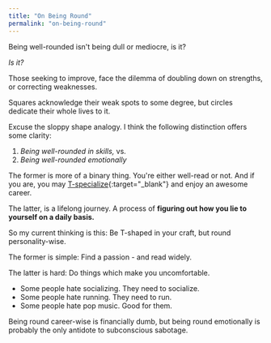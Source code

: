 ```yaml
---
title: "On Being Round"
permalink: "on-being-round"
---
```


Being well-rounded isn't being dull or mediocre, is it?

*Is it?*

Those seeking to improve, face the dilemma of doubling down on strengths, or correcting weaknesses.

Squares acknowledge their weak spots to some degree, but circles dedicate their whole lives to it.

Excuse the sloppy shape analogy. I think the following distinction offers some clarity:

1. *Being well-rounded in skills,* vs.
2. *Being well-rounded emotionally*

The former is more of a binary thing. You're either well-read or not. And if you are, you may [T-specialize](https://en.wikipedia.org/wiki/T-shaped_skills){:target="_blank"} and enjoy an awesome career.

The latter, is a lifelong journey. A process of **figuring out how you lie to yourself on a daily basis.**

So my current thinking is this: Be T-shaped in your craft, but round personality-wise.

The former is simple: Find a passion - and read widely.

The latter is hard: Do things which make you uncomfortable.

* Some people hate socializing. They need to socialize.
* Some people hate running. They need to run.
* Some people hate pop music. Good for them.

Being round career-wise is financially dumb, but being round emotionally is probably the only antidote to subconscious sabotage.
